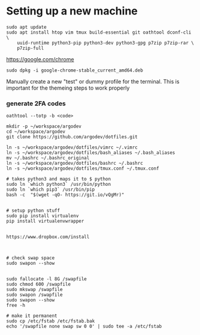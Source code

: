 # Setting up a new machine

```
sudo apt update
sudo apt install htop vim tmux build-essential git oathtool dconf-cli \
    uuid-runtime python3-pip python3-dev python3-gpg p7zip p7zip-rar \
    p7zip-full
```


https://google.com/chrome
```
sudo dpkg -i google-chrome-stable_current_amd64.deb
```

Manually create a new "test" or dummy profile for the terminal. This is 
important for the themeing steps to work properly

### generate 2FA codes

```
oathtool --totp -b <code>
```

```
mkdir -p ~/workspace/argodev
cd ~/workspace/argodev
git clone https://github.com/argodev/dotfiles.git

ln -s ~/workspace/argodev/dotfiles/vimrc ~/.vimrc
ln -s ~/workspace/argodev/dotfiles/bash_aliases ~/.bash_aliases
mv ~/.bashrc ~/.bashrc_original
ln -s ~/workspace/argodev/dotfiles/bashrc ~/.bashrc
ln -s ~/workspace/argodev/dotfiles/tmux.conf ~/.tmux.conf

# takes python3 and maps it to $ python
sudo ln `which python3` /usr/bin/python
sudo ln `which pip3` /usr/bin/pip
bash -c  "$(wget -qO- https://git.io/vQgMr)"


# setup python stuff
sudo pip install virtualenv
pip install virtualenvwrapper


https://www.dropbox.com/install



# check swap space
sudo swapon --show


sudo fallocate -l 8G /swapfile
sudo chmod 600 /swapfile
sudo mkswap /swapfile
sudo swapon /swapfile
sudo swapon --show
free -h

# make it permanent
sudo cp /etc/fstab /etc/fstab.bak
echo '/swapfile none swap sw 0 0' | sudo tee -a /etc/fstab

```


